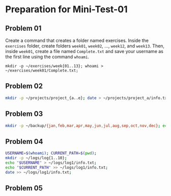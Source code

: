 # Preparation for Mini-Test-01

## Problem 01

Create a command that creates a folder named exercises. Inside the `exercises` folder, create folders `week01`, `week02`, …, `week12`, and `week13`. Then, inside `week01`, create a file named `Complete.txt` and save your username as the first line using the command `whoami`.
```
mkdir -p ~/exercises/week{01..13}; whoami > ~/exercises/week01/Complete.txt;
```

## Problem 02
```bash
mkdir -p ~/projects/project_{a..e}; date > ~/projects/project_a/info.txt
```
## Problem 03
```bash
mkdir -p ~/backup/{jan,feb,mar,apr,may,jun,jul,aug,sep,oct,nov,dec}; echo "Backup completed" > ~/backup/jan/status.txt
```
## Problem 04
```bash
USERNAME=$(whoami); CURRENT_PATH=$(pwd);
mkdir -p ~/logs/log{1..10};
echo "$USERNAME" > ~/logs/log1/info.txt;
echo "$CURRENT_PATH" >> ~/logs/log1/info.txt;
date >> ~/logs/log1/info.txt;
```
## Problem 05


